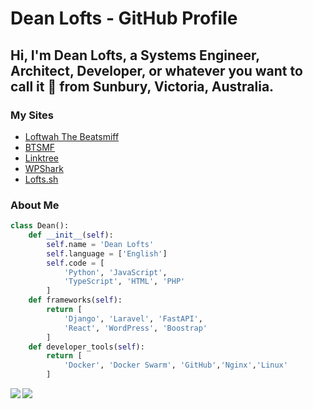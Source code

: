 # Dean Lofts - GitHub Profile

## Hi, I'm Dean Lofts, a Systems Engineer, Architect, Developer, or whatever you want to call it 🚀 from Sunbury, Victoria, Australia.

### My Sites

- [Loftwah The Beatsmiff](https://www.beatsmiff.com)
- [BTSMF](https://btsmf.link)
- [Linktree](https://linktr.ee/beatsmiff)
- [WPShark](https://www.wpshark.com.au)
- [Lofts.sh](https://blog.lofts.sh)

### About Me

```python
class Dean():
    def __init__(self):
        self.name = 'Dean Lofts'
        self.language = ['English']
        self.code = [
            'Python', 'JavaScript',
            'TypeScript', 'HTML', 'PHP'
        ]
    def frameworks(self):
        return [
            'Django', 'Laravel', 'FastAPI',
            'React', 'WordPress', 'Boostrap'
        ]
    def developer_tools(self):
        return [
            'Docker', 'Docker Swarm', 'GitHub','Nginx','Linux'
        ]
```

<div>
<a href="https://github-readme-stats.vercel.app/api?username=loftwah&theme=tokyonight&show_icons=true">
  <img  align="left" src="https://github-readme-stats.vercel.app/api?username=loftwah&theme=tokyonight&show_icons=true" />
</a>
<a href="https://github-readme-stats.vercel.app/api/top-langs/?username=loftwah&theme=tokyonight">
  <img align="left" src="https://github-readme-stats.vercel.app/api/top-langs/?username=loftwah&theme=tokyonight" />
</a>
</div>
